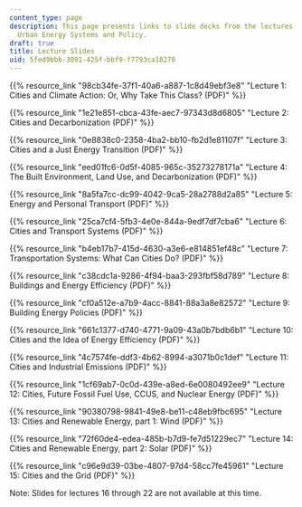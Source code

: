 ```yaml
---
content_type: page
description: This page presents links to slide decks from the lectures for 11.165
  Urban Energy Systems and Policy.
draft: true
title: Lecture Slides
uid: 5fed9bbb-3091-425f-bbf9-f7793ca18270
---
```

{{% resource_link "98cb34fe-37f1-40a6-a887-1c8d49ebf3e8" "Lecture 1: Cities and Climate Action: Or, Why Take This Class? (PDF)" %}}

{{% resource_link "1e21e851-cbca-43fe-aec7-97343d8d6805" "Lecture 2: Cities and Decarbonization (PDF)" %}}

{{% resource_link "0e8838c0-2358-4ba2-bb10-fb2d1e81107f" "Lecture 3: Cities and a Just Energy Transition (PDF)" %}}

{{% resource_link "eed01fc6-0d5f-4085-965c-35273278171a" "Lecture 4: The Built Environment, Land Use, and Decarbonization (PDF)" %}}

{{% resource_link "8a5fa7cc-dc99-4042-9ca5-28a2788d2a85" "Lecture 5: Energy and Personal Transport (PDF)" %}}

{{% resource_link "25ca7cf4-5fb3-4e0e-844a-9edf7df7cba6" "Lecture 6: Cities and Transport Systems (PDF)" %}}

{{% resource_link "b4eb17b7-415d-4630-a3e6-e814851ef48c" "Lecture 7: Transportation Systems: What Can Cities Do? (PDF)" %}}

{{% resource_link "c38cdc1a-9286-4f94-baa3-293fbf58d789" "Lecture 8: Buildings and Energy Efficiency (PDF)" %}}

{{% resource_link "cf0a512e-a7b9-4acc-8841-88a3a8e82572" "Lecture 9: Building Energy Policies (PDF)" %}}

{{% resource_link "661c1377-d740-4771-9a09-43a0b7bdb6b1" "Lecture 10: Cities and the Idea of Energy Efficiency (PDF)" %}}

{{% resource_link "4c7574fe-ddf3-4b62-8994-a3071b0c1def" "Lecture 11: Cities and Industrial Emissions (PDF)" %}}

{{% resource_link "1cf69ab7-0c0d-439e-a8ed-6e0080492ee9" "Lecture 12: Cities, Future Fossil Fuel Use, CCUS, and Nuclear Energy (PDF)" %}}

{{% resource_link "90380798-9841-49e8-be11-c48eb9fbc695" "Lecture 13: Cities and Renewable Energy, part 1: Wind (PDF)" %}}

{{% resource_link "72f60de4-edea-485b-b7d9-fe7d51229ec7" "Lecture 14: Cities and Renewable Energy, part 2: Solar (PDF)" %}}

{{% resource_link "c96e9d39-03be-4807-97d4-58cc7fe45961" "Lecture 15: Cities and the Grid (PDF)" %}}

Note: Slides for lectures 16 through 22 are not available at this time.